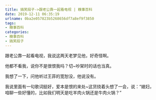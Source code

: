 ```yaml
---
title: 搞笑段子->跟老公靠一起看电视 | 糗事百科
date: 2019-12-11 06:35:19
urlname: 0ba2e057823b5268656df7a8ef9f3850
tags: 
- 糗事百科
categories:
- 糗事百科
- 搞笑段子
---
```

跟老公靠一起看电视，我说这两天老梦见他，好奇怪啊。

他都不看我，说你不是很恨我吗？切~吵架时的话也当真。

我想了一下，问他听过王菲的宽恕没，他说没有。

我说里面有一句歌词挺好，爱本是恨的来处~这货挠着头想了一会，说：“媳妇，咱聊一些好懂的，比如我们明天是吃羊肉火锅还是牛肉火锅？”


